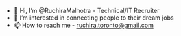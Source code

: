 - 👋 Hi, I’m @RuchiraMalhotra - Technical/IT Recruiter 
- 👀 I’m interested in connecting people to their dream jobs
- 📫 How to reach me - ruchira.toronto@gmail.com

<!---
RuchiraMalhotra/RuchiraMalhotra is a ✨ special ✨ repository because its `README.md` (this file) appears on your GitHub profile.
You can click the Preview link to take a look at your changes.
--->
